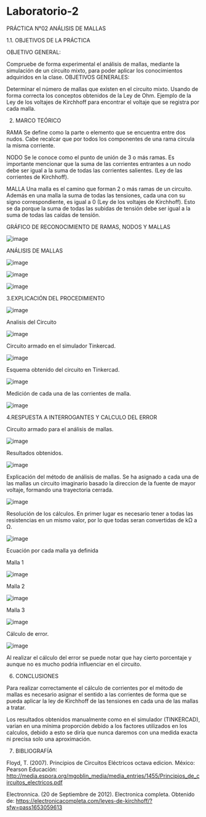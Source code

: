 # Laboratorio-2

PRÁCTICA N°02 ANÁLISIS DE MALLAS

1.1. OBJETIVOS DE LA PRÁCTICA

OBJETIVO GENERAL:

Compruebe de forma experimental el análisis de mallas, mediante la simulación de un circuito mixto, para poder aplicar los conocimientos adquiridos en la clase.
OBJETIVOS GENERALES:

Determinar el número de mallas que existen en el circuito mixto.
Usando de forma correcta los conceptos obtenidos de la Ley de Ohm.
Ejemplo de la Ley de los voltajes de Kirchhoff para encontrar el voltaje que se registra por cada malla.

2. MARCO TEÓRICO

RAMA
Se define como la parte o elemento que se encuentra entre dos nudos. Cabe recalcar que por todos los componentes de una rama circula la misma corriente.

NODO
Se le conoce como el punto de unión de 3 o más ramas. Es importante mencionar que la suma de las corrientes entrantes a un nodo debe ser igual a la suma de todas las corrientes salientes. (Ley de las corrientes de Kirchhoff).

MALLA
Una malla es el camino que forman 2 o más ramas de un circuito. Además en una malla la suma de todas las tensiones, cada una con su signo correspondiente, es igual a 0 (Ley de los voltajes de Kirchhoff). Esto se da porque la suma de todas las subidas de tensión debe ser igual a la suma de todas las caídas de tensión.

GRÁFICO DE RECONOCIMIENTO DE RAMAS, NODOS Y MALLAS


![image](https://user-images.githubusercontent.com/105291794/172507640-0884b6c2-a669-4f54-bad3-7f7542a2cd89.png)

ANÁLISIS DE MALLAS

![image](https://user-images.githubusercontent.com/105291794/172507655-5ed590a5-9f0c-4dc2-add0-288c73ae3d26.png)


![image](https://user-images.githubusercontent.com/105291794/172507979-87e8eac2-99f8-4e90-bf56-b77f251819c4.png)

![image](https://user-images.githubusercontent.com/105291794/172507996-2ffab831-a7aa-4f43-86e7-2bac51244aaa.png)

3.EXPLICACIÓN DEL PROCEDIMIENTO

![image](https://user-images.githubusercontent.com/105291794/172508048-29f7967d-d4cf-42cd-bccc-f3013dd48ef3.png)

Analisis del Circuito

![image](https://user-images.githubusercontent.com/105291794/172508147-18f99b61-fc5a-4e20-8ef7-6a07ee69f448.png)

Circuito armado en el simulador Tinkercad.

![image](https://user-images.githubusercontent.com/105291794/172508341-a5ba1407-5119-4e57-b487-793833529950.png)


Esquema obtenido del circuito en Tinkercad.

![image](https://user-images.githubusercontent.com/105291794/172508462-d0ae69fb-3b85-418f-a929-9389d00d3d1b.png)


Medición de cada una de las corrientes de malla.

![image](https://user-images.githubusercontent.com/105291794/172508499-7b4d712c-d8ec-4feb-b6ab-850e768e0d04.png)


4.RESPUESTA A INTERROGANTES Y CALCULO DEL ERROR

Circuito armado para el análisis de mallas.

![image](https://user-images.githubusercontent.com/105291794/172508582-76d66917-f55e-4806-9944-63c3da8b215b.png)

Resultados obtenidos.

![image](https://user-images.githubusercontent.com/105291794/172508616-7efe8c9c-58f9-42fe-9080-db67d9a9e047.png)

Explicación del método de análisis de mallas.
Se ha asignado a cada una de las mallas un circuito imaginario basado la direccion de la fuente de mayor voltaje, formando una trayectoria cerrada.

![image](https://user-images.githubusercontent.com/105291794/172508651-f6c43c15-323f-4aab-b27e-7d99185fb1f2.png)

Resolución de los cálculos.
En primer lugar es necesario tener a todas las resistencias en un mismo valor, por lo que todas seran convertidas de kΩ a Ω.

![image](https://user-images.githubusercontent.com/105291794/172508687-19216b31-0391-4202-a4d5-e7f5461a8285.png)

Ecuación por cada malla ya definida

Malla 1

![image](https://user-images.githubusercontent.com/105291794/172508728-716c3f29-7277-4d01-90fb-18e42e56daca.png)

Malla 2

![image](https://user-images.githubusercontent.com/105291794/172509266-556dd05a-e429-455c-89d3-09e174d1a34e.png)

Malla 3

![image](https://user-images.githubusercontent.com/105291794/172509299-d42d2df1-fe75-4319-b6e8-687847c08068.png)

Cálculo de error.

![image](https://user-images.githubusercontent.com/105291794/172509346-bdea80d5-3a81-44b9-afcd-006ecee04e6c.png)

Al realizar el cálculo del error se puede notar que hay cierto porcentaje y aunque no es mucho podria influenciar en el circuito.

6. CONCLUSIONES

Para realizar correctamente el cálculo de corrientes por el método de mallas es necesario asignar el sentido a las corrientes de forma que se pueda aplicar la ley de Kirchhoff de las tensiones en cada una de las mallas a tratar.

Los resultados obtenidos manualmente como en el simulador (TINKERCAD), varian en una mínima proporción debido a los factores utilizados en los calculos, debido a esto se diría que nunca daremos con una medida exacta ni precisa solo una aproximación.

7. BIBLIOGRAFÍA

Floyd, T. (2007). Principios de Circuitos Eléctricos octava edicion. México: Pearson Educación: http://media.espora.org/mgoblin_media/media_entries/1455/Principios_de_circuitos_electricos.pdf

Electronnica. (20 de Septiembre de 2012). Electronica completa. Obtenido de: https://electronicacompleta.com/leyes-de-kirchhoff/?sfw=pass1653059613




















